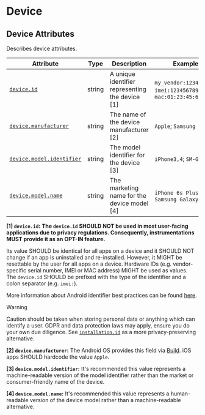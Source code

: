 <!-- NOTE: THIS FILE IS AUTOGENERATED. DO NOT EDIT BY HAND. -->
<!-- see templates/registry/markdown/attribute_namespace.md.j2 -->

# Device

## Device Attributes

Describes device attributes.

| Attribute | Type | Description | Examples | Stability |
|---|---|---|---|---|
| <a id="device-id" href="#device-id">`device.id`</a> | string | A unique identifier representing the device [1] | `my_vendor:1234567890`; `imei:123456789012345`; `mac:01:23:45:67:89:AB` | ![Experimental](https://img.shields.io/badge/-experimental-blue) |
| <a id="device-manufacturer" href="#device-manufacturer">`device.manufacturer`</a> | string | The name of the device manufacturer [2] | `Apple`; `Samsung` | ![Experimental](https://img.shields.io/badge/-experimental-blue) |
| <a id="device-model-identifier" href="#device-model-identifier">`device.model.identifier`</a> | string | The model identifier for the device [3] | `iPhone3,4`; `SM-G920F` | ![Experimental](https://img.shields.io/badge/-experimental-blue) |
| <a id="device-model-name" href="#device-model-name">`device.model.name`</a> | string | The marketing name for the device model [4] | `iPhone 6s Plus`; `Samsung Galaxy S6` | ![Experimental](https://img.shields.io/badge/-experimental-blue) |

**[1] `device.id`:** **The `device.id` SHOULD NOT be used in most user-facing applications due to privacy regulations.
Consequently, instrumentations MUST provide it as an OPT-IN feature.**

Its value SHOULD be identical for all apps on a device and it SHOULD NOT change if an app is uninstalled and re-installed.
However, it MIGHT be resettable by the user for all apps on a device.
Hardware IDs (e.g. vendor-specific serial number, IMEI or MAC address) MIGHT be used as values.
The `device.id` SHOULD be prefixed with the type of the identifier and a colon separator (e.g. `imei:`).

More information about Android identifier best practices can be found [here](https://developer.android.com/training/articles/user-data-ids).

> [!WARNING]
>
> Caution should be taken when storing personal data or anything which can identify a user. GDPR and data protection laws may apply, ensure you do your own due diligence.
> See [`installation.id`](../attributes-registry/installation.md#installation-id) as a more privacy-preserving alternative.

**[2] `device.manufacturer`:** The Android OS provides this field via [Build](https://developer.android.com/reference/android/os/Build#MANUFACTURER). iOS apps SHOULD hardcode the value `Apple`.

**[3] `device.model.identifier`:** It's recommended this value represents a machine-readable version of the model identifier rather than the market or consumer-friendly name of the device.

**[4] `device.model.name`:** It's recommended this value represents a human-readable version of the device model rather than a machine-readable alternative.

